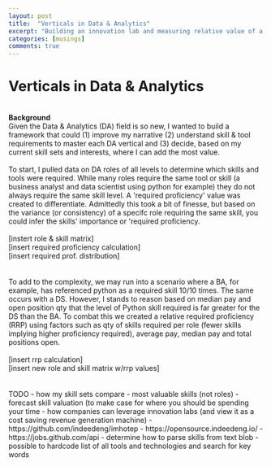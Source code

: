 ```yaml
---
layout: post
title:  "Verticals in Data & Analytics"
excerpt: "Building an innovation lab and measuring relative value of a skill."
categories: [musings]
comments: true
---
```


# Verticals in Data & Analytics 
<br>
<strong> Background </strong>
<br>
Given the Data & Analytics (DA) field is so new, I wanted to build a framework that could (1) improve my narrative (2) understand skill & tool requirements to master each DA vertical and (3) decide, based on my current skill sets and interests, where I can add the most value. 
<br>
<br>
To start, I pulled data on DA roles of all levels to determine which skills and tools were required. While many roles require the same tool or skill (a business analyst and data scientist using python for example) they do not always require the same skill level. A 'required proficiency' value was created to differentiate. Admittedly this took a bit of finesse, but based on the variance (or consistency) of a specifc role requiring the same skill, you could infer the skills' importance or 'required proficiency. 
<br>
<br>
[instert role & skill matrix]<br>
[insert required proficiency calculation]<br>
[insert required prof. distribution]<br>
<br>
<br>
To add to the complexity, we may run into a scenario where a BA, for example, has referenced python as a required skill 10/10 times. The same occurs with a DS. However, I stands to reason based on median pay and open position qty that the level of Python skill required is far greater for the DS than the BA. To combat this we created a relative required proficiency (RRP) using factors such as qty of skills required per role (fewer skills implying higher proficiency required), average pay, median pay and total positions open.    
<br>
<br>
[insert rrp calculation]<br>
[insert new role and skill matrix w/rrp values]<br>
<br>
<br>
TODO
- how my skill sets compare 
- most valuable skills (not roles)
- forecast skill valuation (to make case for where you should be spending your time 
- how companies can leverage innovation labs (and view it as a cost saving revenue generation machine)
- https://github.com/indeedeng/imhotep
- https://opensource.indeedeng.io/
- https://jobs.github.com/api
    - determine how to parse skills from text blob 
    - possible to hardcode list of all tools and technologies and search for key words

